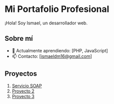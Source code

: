 # Mi Portafolio Profesional
¡Hola! Soy Ismael, un desarrollador web.

## Sobre mí
- 🌱 Actualmente aprendiendo: [PHP, JavaScript]
- 📫 Contacto: [ismaeldm16@gmail.com]

## Proyectos
1. [Servicio SOAP](https://github.com/ismaeldm16/Servicio_SOAP)
2. [Proyecto 2](URL)
3. [Proyecto 3](URL)

